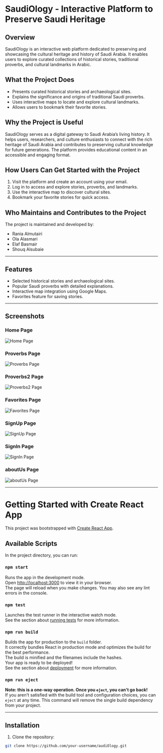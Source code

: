 # SaudiOlogy - Interactive Platform to Preserve Saudi Heritage

## Overview
SaudiOlogy is an interactive web platform dedicated to preserving and showcasing the cultural heritage and history of Saudi Arabia. It enables users to explore curated collections of historical stories, traditional proverbs, and cultural landmarks in Arabic.

## What the Project Does
- Presents curated historical stories and archaeological sites.
- Explains the significance and origins of traditional Saudi proverbs.
- Uses interactive maps to locate and explore cultural landmarks.
- Allows users to bookmark their favorite stories.

## Why the Project is Useful
SaudiOlogy serves as a digital gateway to Saudi Arabia’s living history. It helps users, researchers, and culture enthusiasts to connect with the rich heritage of Saudi Arabia and contributes to preserving cultural knowledge for future generations. The platform provides educational content in an accessible and engaging format.

## How Users Can Get Started with the Project
1. Visit the platform and create an account using your email.
2. Log in to access and explore stories, proverbs, and landmarks.
3. Use the interactive map to discover cultural sites.
4. Bookmark your favorite stories for quick access.



## Who Maintains and Contributes to the Project
The project is maintained and developed by:
- Rania Almutairi
- Ola Alasmari
- Elaf Basmair
- Shouq Alsubaie

---

## Features
- Selected historical stories and archaeological sites.
- Popular Saudi proverbs with detailed explanations.
- Interactive map integration using Google Maps.
- Favorites feature for saving stories.



---
## Screenshots

### Home Page
![Home Page](./screenshots/mainPage.jpg)

### Proverbs Page
![Proverbs Page](./screenshots/Proverbs.jpg)

### Proverbs2 Page
![Proverbs2 Page](./screenshots/Proverbs2.jpg)

### Favorites Page
![Favorites Page](./screenshots/fav.png)
 
### SignUp Page
![SignUp Page](./screenshots/signUp.jpg)

### SignIn Page
![SignIn Page](./screenshots/signIn.jpg)

### aboutUs Page
![aboutUs Page](./screenshots/about.png)

---
# Getting Started with Create React App

This project was bootstrapped with [Create React App](https://github.com/facebook/create-react-app).

## Available Scripts

In the project directory, you can run:

### `npm start`
Runs the app in the development mode.  
Open [http://localhost:3000](http://localhost:3000) to view it in your browser.  
The page will reload when you make changes. You may also see any lint errors in the console.

### `npm test`
Launches the test runner in the interactive watch mode.  
See the section about [running tests](https://facebook.github.io/create-react-app/docs/running-tests) for more information.

### `npm run build`
Builds the app for production to the `build` folder.  
It correctly bundles React in production mode and optimizes the build for the best performance.  
The build is minified and the filenames include the hashes.  
Your app is ready to be deployed!  
See the section about [deployment](https://facebook.github.io/create-react-app/docs/deployment) for more information.

### `npm run eject`
**Note: this is a one-way operation. Once you `eject`, you can't go back!**  
If you aren't satisfied with the build tool and configuration choices, you can `eject` at any time. This command will remove the single build dependency from your project.  

---

## Installation

1. Clone the repository:
```bash
git clone https://github.com/your-username/audiOlogy.git
